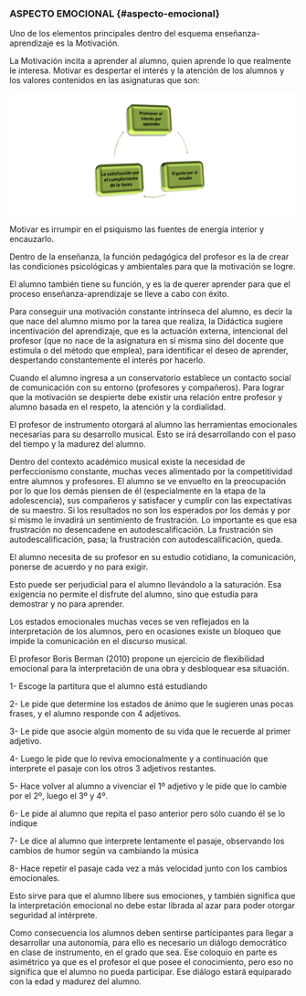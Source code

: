 ### ASPECTO EMOCIONAL {#aspecto-emocional}

Uno de los elementos principales dentro del esquema enseñanza-aprendizaje es la Motivación.

La Motivación incita a aprender al alumno, quien aprende lo que realmente le interesa. Motivar es despertar el interés y la atención de los alumnos y los valores contenidos en las asignaturas que son:

![](/images/image7.png)

Motivar es irrumpir en el psiquismo las fuentes de energía interior y encauzarlo.

Dentro de la enseñanza, la función pedagógica del profesor es la de crear las condiciones psicológicas y ambientales para que la motivación se logre.

El alumno también tiene su función, y es la de querer aprender para que el proceso enseñanza-aprendizaje se lleve a cabo con éxito.

Para conseguir una motivación constante intrínseca del alumno, es decir la que nace del alumno mismo por la tarea que realiza, la Didáctica sugiere incentivación del aprendizaje, que es la actuación externa, intencional del profesor \(que no nace de la asignatura en sí misma sino del docente que estimula o del método que emplea\), para identificar el deseo de aprender, despertando constantemente el interés por hacerlo.

Cuando el alumno ingresa a un conservatorio establece un contacto social de comunicación con su entorno \(profesores y compañeros\). Para lograr que la motivación se despierte  debe existir una relación entre profesor y alumno basada en el respeto, la atención y la cordialidad.

El profesor de instrumento otorgará al alumno las herramientas emocionales necesarias para su desarrollo musical. Esto se irá desarrollando con el paso del tiempo y la madurez del alumno.

Dentro del contexto académico musical existe la necesidad de perfeccionismo constante, muchas veces alimentado por la competitividad entre alumnos y profesores. El alumno se ve envuelto en la preocupación por lo que los demás piensen de él \(especialmente en la etapa de la adolescencia\), sus compañeros y satisfacer y cumplir con las expectativas de su maestro. Si los resultados no son los esperados por los demás y por sí mismo le invadirá un sentimiento de frustración. Lo importante es que esa frustración no desencadene en autodescalificación. La frustración sin autodescalificación, pasa; la frustración con autodescalificación, queda.

El alumno necesita de su profesor en su estudio cotidiano, la comunicación, ponerse de acuerdo y no para exigir.

Esto puede ser perjudicial para el alumno llevándolo a la saturación. Esa exigencia no permite el disfrute del alumno, sino que estudia para demostrar y no para aprender.

Los estados emocionales muchas veces se ven reflejados en la interpretación de los alumnos, pero en ocasiones existe un bloqueo que impide la comunicación en el discurso musical.

El profesor Boris Berman \(2010\) propone un ejercicio de flexibilidad emocional para la interpretación de una obra y desbloquear esa situación.

1-      Escoge la partitura que el alumno está estudiando

2-    Le pide que determine los estados de ánimo que le sugieren unas pocas frases, y el alumno responde con 4 adjetivos.

3-      Le pide que asocie algún momento de su vida que le recuerde al primer adjetivo.

4-      Luego le pide que lo reviva emocionalmente y a continuación que interprete el pasaje con los otros 3 adjetivos restantes.

5-     Hace volver al alumno a vivenciar el 1º adjetivo y le pide que lo cambie por el 2º, luego el 3º y 4º.

6-       Le pide al alumno que repita el paso anterior pero sólo cuando él se lo indique

7-      Le dice al alumno que interprete lentamente el pasaje, observando los cambios de humor según va cambiando la música

8-     Hace repetir el pasaje cada vez a más velocidad junto con los cambios emocionales.

Esto sirve para que el alumno libere sus emociones, y también significa que la interpretación emocional no debe estar librada al azar para poder otorgar seguridad al intérprete.

Como consecuencia los alumnos deben sentirse participantes para llegar a desarrollar una autonomía, para ello es necesario un diálogo democrático en clase de instrumento, en el grado que sea. Ese coloquio en parte es asimétrico ya que es el profesor el que posee el conocimiento, pero eso no significa que el alumno no pueda participar. Ese diálogo estará equiparado con la edad y madurez del alumno.

